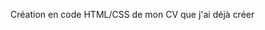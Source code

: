 Création en code HTML/CSS de mon CV que j'ai déjà créer
<a href="https://zupimages.net/viewer.php?id=19/50/39db.jpg"><img src="https://zupimages.net/up/19/50/39db.jpg" alt="" /></a>
